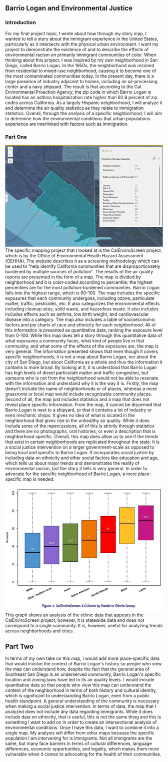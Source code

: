 ## Barrio Logan and Environmental Justice


### Introduction

For my final project topic, I wrote about how through my story map, I wanted to tell a story about the immigrant experience in the United States, particularly as it intersects with the physical urban environment. I want my project to demonstrate the existence of and to describe the effects of environmental racism on primarily immigrant communities of color. When thinking about this project, I was inspired by my own neighborhood in San Diego, called Barrio Logan. In the 1950s, the neighborhood was rezoned from residential to mixed-use neighborhood, causing it to become one of the most contaminated communities today. In the present day, there is a large presence of industry adjacent to homes, including an oil-processing center and a navy shipyard. The result is that according to the Cal Environmental Proection Agency, the zip code in which Barrio Logan is located has an asthma hospitalization rate higher than 92.9 percent of zip codes across California. As a largely Hispanic neighborhood, I will analyze it and determine the air quality statistics as they relate to immigration statistics. Overall, through the analysis of a specific neighborhood, I will aim to determine how the environmental conditions that urban populations experience are interlinked with factors such as immigration.

### Part One
![](barriologan3.png "Air Quality in Barrio Logan")
The specific mapping project that I looked at is the CalEnviroScreen project, which is by the Office of Environmental Health Hazard Assessment (OEHHA). The website describes it as a screening methodology which can be used to "help identify California communities that are disproportionately burdened by multiple sources of pollution". The results of the air quality reports are presented in the form of a map. The map is divided by neighborhood and it is color-coded according to percentile; the highest percentiles are for the most pollution-burdened communities. Barrio Logan falls into the highest range, which is 90-100. The map includes the specific exposures that each community undergoes, including ozone, particulate matter, traffic, pesticides, etc. It also categorizes the environmental effects including cleanup sites, solid waste, and hazardous waste. It also includes includes effects such as asthma, low birth weight, and cardiovascular disease into a category. The map also includes a table of socioeconomic factors and pie charts of race and ethnicity for each neighborhood. All of this information is presented as quantitative data, ranking the exposure level from 0-100. 
While this map does tell a story through this quantitative data of what exposures a community faces, what kind of people live in that community, and what some of the effects of the exposures are, the map is very general. The information presented shows that even though it covers specific neighborhoods, it is not a map about Barrio Logan, nor about the city of San Diego, but about California as a whole and thus the information it contains is more broad. By looking at it, it is understood that Barrio Logan has high levels of diesel particulate matter and traffic congestion, but someone who is not from the neighborhood would not be able to resonate with the information and understand why it is the way it is. Firstly, the map doesn't include the name of neighborhoods or of places, whereas a more grassroots or local map would include recognizable community places. Second of all, the map just includes statistics and a map that does not reveal place specific information. From the map, it cannot be discerned that Barrio Logan is next to a shipyard, or that it contains a lot of industry or even mechanic shops. It gives no idea of what is located in the neighborhood that gives rise to the unhealthy air quality. While it does include some of the repercussions, all of this is strictly through statistics and there are no photographs, oral histories, or even a description that is neighborhood specific. 
Overall, this map does allow us to see if the trends that exist in certain neighborhoods are replicated throughout the state. It is a social justice intervention on a larger government-scale as opposed to being local and specific to Barrio Logan. It incorporates social justice by including data on ethnicity and other social factors like education and age, which tells us about major trends and demonstrates the reality of environmental racism, but the story it tells is very general. In order to advocate for the specific neighborhood of Barrio Logan, a more place-specific map is needed.

![](barriologan4.png "An analysis of ethnicity in the CalEnviroScreen Data")
This graph shows an analysis of the ethnic data that appears in the CalEnviroScreen project, however, it is statewide data and does not correspond to a single community. It is, however, useful for analyzing trends across neighborhoods and cities.

## Part Two
In terms of my own take on this map, I would add more place-specific data that would involve the context of Barrio Logan's history so people who view the map can understand how, despite the fact that the general area of Southeast San Diego is an underserved community, Barrio Logan's specific location and zoning laws have led to its air quality levels.
I would include quantitative data so that people who view this map can understand the context of the neighborhood in terms of both history and cultural identity, which is significant to understanding Barrio Logan, even from a public health standpoint. A general understanding of the community is necessary when making a social justice intervention.
In terms of data, the map that I analyzed does not include any data regarding immigrants. While it does include data on ethnicity, that is useful, this is not the same thing and this is something I want to add on in order to create an intersectional analysis of environmental conditions.
Once I have this data, I want to combine it into a single map. My analysis will differ from other maps because the specific population I am intervening for is immigrants. Not all immigrants are the same, but many face barriers in terms of cultural differences, language differences, economic opportunities, and legality, which makes them more vulnerable when it comes to advocating for the health of their communities. 
